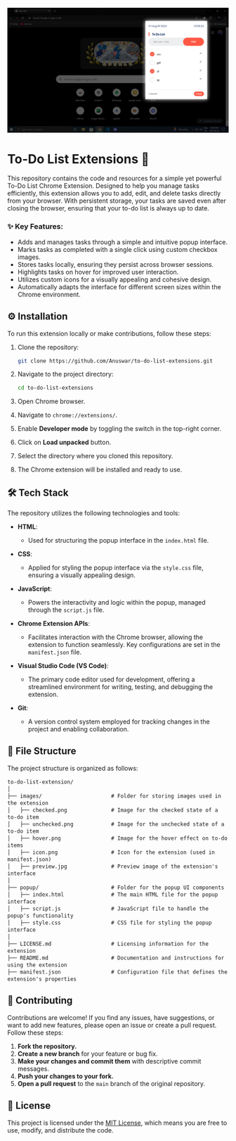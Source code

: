![To Do List Extensions Preview](https://raw.githubusercontent.com/Anuswar/to-do-list-extensions/main/images/preview.jpg)

# To-Do List Extensions 📝

This repository contains the code and resources for a simple yet powerful To-Do List Chrome Extension. Designed to help you manage tasks efficiently, this extension allows you to add, edit, and delete tasks directly from your browser. With persistent storage, your tasks are saved even after closing the browser, ensuring that your to-do list is always up to date.

### ✨ Key Features:

- Adds and manages tasks through a simple and intuitive popup interface.
- Marks tasks as completed with a single click using custom checkbox images.
- Stores tasks locally, ensuring they persist across browser sessions.
- Highlights tasks on hover for improved user interaction.
- Utilizes custom icons for a visually appealing and cohesive design.
- Automatically adapts the interface for different screen sizes within the Chrome environment.

## ⚙️ Installation

To run this extension locally or make contributions, follow these steps:

1. Clone the repository:

   ```bash
   git clone https://github.com/Anuswar/to-do-list-extensions.git
   ```

2. Navigate to the project directory:

   ```bash
   cd to-do-list-extensions
   ```

3. Open Chrome browser.
4. Navigate to `chrome://extensions/`.
5. Enable **Developer mode** by toggling the switch in the top-right corner.
6. Click on **Load unpacked** button.
7. Select the directory where you cloned this repository.
8. The Chrome extension will be installed and ready to use.

## 🛠️ Tech Stack

The repository utilizes the following technologies and tools:

- **HTML**: 
  - Used for structuring the popup interface in the `index.html` file.

- **CSS**: 
  - Applied for styling the popup interface via the `style.css` file, ensuring a visually appealing design.

- **JavaScript**: 
  - Powers the interactivity and logic within the popup, managed through the `script.js` file.

- **Chrome Extension APIs**: 
  - Facilitates interaction with the Chrome browser, allowing the extension to function seamlessly. Key configurations are set in the `manifest.json` file.

- **Visual Studio Code (VS Code)**:
  - The primary code editor used for development, offering a streamlined environment for writing, testing, and debugging the extension.

- **Git**:
  - A version control system employed for tracking changes in the project and enabling collaboration.

## 📂 File Structure

The project structure is organized as follows:

```
to-do-list-extension/
│
├── images/                      # Folder for storing images used in the extension
│   ├── checked.png              # Image for the checked state of a to-do item
│   ├── unchecked.png            # Image for the unchecked state of a to-do item
│   ├── hover.png                # Image for the hover effect on to-do items
│   ├── icon.png                 # Icon for the extension (used in manifest.json)
│   ├── preview.jpg              # Preview image of the extension's interface
│
├── popup/                       # Folder for the popup UI components
│   ├── index.html               # The main HTML file for the popup interface
│   ├── script.js                # JavaScript file to handle the popup's functionality
│   ├── style.css                # CSS file for styling the popup interface
│
├── LICENSE.md                   # Licensing information for the extension
├── README.md                    # Documentation and instructions for using the extension
├── manifest.json                # Configuration file that defines the extension's properties
```

## 🤝 Contributing

Contributions are welcome! If you find any issues, have suggestions, or want to add new features, please open an issue or create a pull request. Follow these steps:

1. **Fork the repository.**
2. **Create a new branch** for your feature or bug fix.
3. **Make your changes and commit them** with descriptive commit messages.
4. **Push your changes to your fork.**
5. **Open a pull request** to the `main` branch of the original repository.

## 📄 License

This project is licensed under the [MIT License](LICENSE.md), which means you are free to use, modify, and distribute the code.
